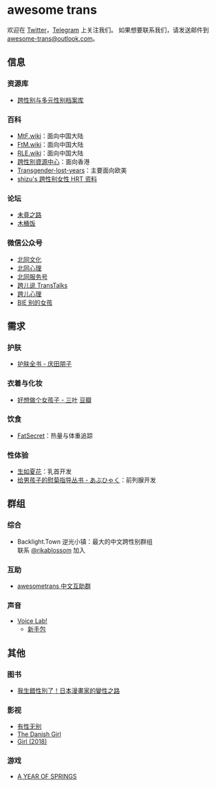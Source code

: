 # awesome trans

欢迎在 [Twitter][twitter]，[Telegram][telegram] 上关注我们。
如果想要联系我们，请发送邮件到 <awesome-trans@outlook.com>。

[twitter]: https://twitter.com/awesometrans_zh
[telegram]: https://t.me/awesometrans_zh

## 信息

### 资源库

- [跨性别与多元性别档案库](https://digital.transchinese.org/)

### 百科

- [MtF.wiki](https://mtf.wiki)：面向中国大陆
- [FtM.wiki](https://ftm.wiki)：面向中国大陆
- [RLE.wiki](https://rle.wiki)：面向中国大陆
- [跨性別資源中心](https://www.tgr.org.hk)：面向香港
- [Transgender-lost-years](https://github.com/KristallWang/Transgender-lost-years)：主要面向欧美
- [shizu's 跨性别女性 HRT 资料](https://docs.hrt.guide)

### 论坛

- [未竟之路](https://trnt.tw)
- [木桶饭](http://mtf.pub)

### 微信公众号

- [北同文化](https://open.weixin.qq.com/qr/code?username=beitong2021)
- [北同心理](https://open.weixin.qq.com/qr/code?username=gh_81ecf82769f5)
- [北同服务号](https://open.weixin.qq.com/qr/code?username=lgbtcenterservice)
- [跨儿说 TransTalks](https://open.weixin.qq.com/qr/code?username=TransTalks)
- [跨儿心理](https://open.weixin.qq.com/qr/code?username=kuaerxinli)
- [BIE 别的女孩](https://open.weixin.qq.com/qr/code?username=biedegirls)

## 需求

### 护肤

- [护肤全书 - 庆田朋子](https://book.douban.com/subject/30218334/)

### 衣着与化妆

- [好想做个女孩子 - 三叶](https://zh.moegirl.org.cn/好想做个女孩子) [豆瓣](https://book.douban.com/subject/2255381/)

### 饮食

- [FatSecret](https://www.fatsecret.cn/热量营养/)：热量与体重追踪

### 性体验

- [生如夏花](https://wiki.viva-la-vita.org)：乳首开发
- [给男孩子的慰菊指导丛书 - あぶひゃく](https://book.douban.com/subject/4170326/)：前列腺开发

## 群组

### 综合

- Backlight.Town 逆光小镇：最大的中文跨性别群组\
  联系 [@rikablossom](https://t.me/rikablossom) 加入

### 互助

- [awesometrans 中文互助群](https://t.me/awesometrans_zh_group)

### 声音

- [Voice Lab!](https://t.me/joinchat/P8X8LEo6Uzx3GTALFY67Aw)
  - [新手包](https://github.com/awesome-trans/archive/blob/main/声音/Voice%20Lab!%20新手包)

## 其他

### 图书

- [我生錯性別了！日本漫畫家的變性之路](https://book.douban.com/subject/27205457/)

### 影视

- [有性无别](https://v.qq.com/x/cover/tu7xm78m69hnuxb/t035367oqxq.html)
- [The Danish Girl](https://www.imdb.com/title/tt0810819/)
- [Girl (2018)](https://www.imdb.com/title/tt8254556/)

### 游戏

- [A YEAR OF SPRINGS](https://itch.io/c/656634/a-year-of-springs-spring-trilogy)

